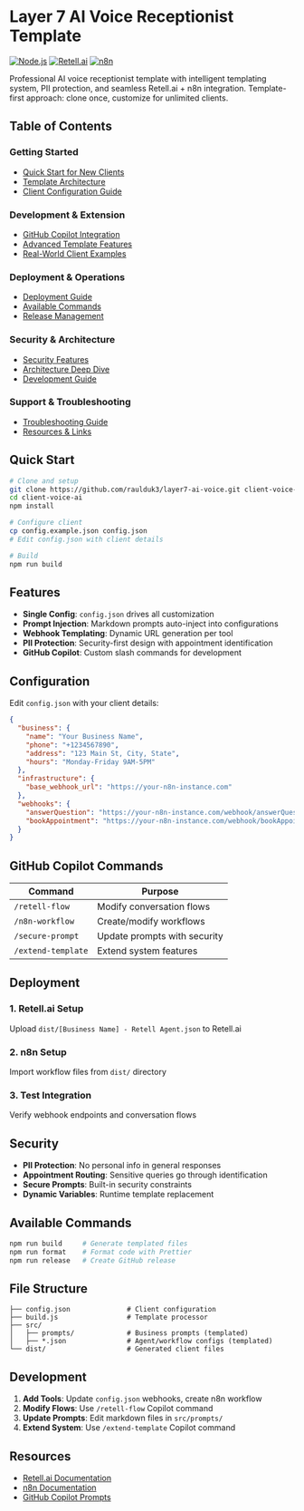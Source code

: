 # Layer 7 AI Voice Receptionist Template
[![Node.js](https://img.shields.io/badge/node-%3E%3D16.0.0-brightgreen)](https://nodejs.org/)
[![Retell.ai](https://img.shields.io/badge/Retell.ai-Compatible-blue)](https://retell.ai/)
[![n8n](https://img.shields.io/badge/n8n-Workflows-orange)](https://n8n.io/)

Professional AI voice receptionist template with intelligent templating system, PII protection, and seamless Retell.ai + n8n integration. Template-first approach: clone once, customize for unlimited clients.

## Table of Contents

### Getting Started
- [Quick Start for New Clients](#-quick-start-for-new-clients)
- [Template Architecture](#️-template-architecture)
- [Client Configuration Guide](#-client-configuration-guide)

### Development & Extension
- [GitHub Copilot Integration](#-github-copilot-integration)
- [Advanced Template Features](#-advanced-template-features)
- [Real-World Client Examples](#-real-world-client-examples)

### Deployment & Operations
- [Deployment Guide](#-deployment-guide)
- [Available Commands](#️-available-commands)
- [Release Management](#-release-management)

### Security & Architecture  
- [Security Features](#️-security-features)
- [Architecture Deep Dive](#-architecture-deep-dive)
- [Development Guide](#️-development)

### Support & Troubleshooting
- [Troubleshooting Guide](#-troubleshooting-guide)
- [Resources & Links](#-resources--links)


## Quick Start

```bash
# Clone and setup
git clone https://github.com/raulduk3/layer7-ai-voice.git client-voice-ai
cd client-voice-ai
npm install

# Configure client
cp config.example.json config.json
# Edit config.json with client details

# Build
npm run build
```

## Features

- **Single Config**: `config.json` drives all customization
- **Prompt Injection**: Markdown prompts auto-inject into configurations  
- **Webhook Templating**: Dynamic URL generation per tool
- **PII Protection**: Security-first design with appointment identification
- **GitHub Copilot**: Custom slash commands for development

## Configuration

Edit `config.json` with your client details:

```json
{
  "business": {
    "name": "Your Business Name",
    "phone": "+1234567890", 
    "address": "123 Main St, City, State",
    "hours": "Monday-Friday 9AM-5PM"
  },
  "infrastructure": {
    "base_webhook_url": "https://your-n8n-instance.com"
  },
  "webhooks": {
    "answerQuestion": "https://your-n8n-instance.com/webhook/answerQuestion",
    "bookAppointment": "https://your-n8n-instance.com/webhook/bookAppointment"
  }
}
```

## GitHub Copilot Commands

| Command | Purpose |
|---------|---------|
| `/retell-flow` | Modify conversation flows |
| `/n8n-workflow` | Create/modify workflows |
| `/secure-prompt` | Update prompts with security |
| `/extend-template` | Extend system features |

## Deployment

### 1. Retell.ai Setup
Upload `dist/[Business Name] - Retell Agent.json` to Retell.ai

### 2. n8n Setup  
Import workflow files from `dist/` directory

### 3. Test Integration
Verify webhook endpoints and conversation flows

## Security

- **PII Protection**: No personal info in general responses
- **Appointment Routing**: Sensitive queries go through identification
- **Secure Prompts**: Built-in security constraints
- **Dynamic Variables**: Runtime template replacement

## Available Commands

```bash
npm run build     # Generate templated files
npm run format    # Format code with Prettier
npm run release   # Create GitHub release
```

## File Structure

```
├── config.json              # Client configuration
├── build.js                 # Template processor  
├── src/
│   ├── prompts/             # Business prompts (templated)
│   ├── *.json               # Agent/workflow configs (templated)
└── dist/                    # Generated client files
```

## Development

1. **Add Tools**: Update `config.json` webhooks, create n8n workflow
2. **Modify Flows**: Use `/retell-flow` Copilot command  
3. **Update Prompts**: Edit markdown files in `src/prompts/`
4. **Extend System**: Use `/extend-template` Copilot command

## Resources

- [Retell.ai Documentation](https://docs.retell.ai)
- [n8n Documentation](https://docs.n8n.io)
- [GitHub Copilot Prompts](.github/copilot-prompts/)
